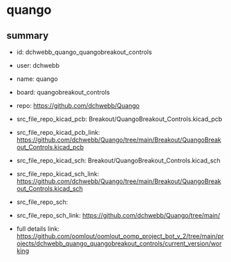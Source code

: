 # quango
 
## summary 
* id: dchwebb_quango_quangobreakout_controls
* user: dchwebb
* name: quango
* board: quangobreakout_controls
* repo: https://github.com/dchwebb/Quango
* src_file_repo_kicad_pcb: Breakout/QuangoBreakout_Controls.kicad_pcb
* src_file_repo_kicad_pcb_link: https://github.com/dchwebb/Quango/tree/main/Breakout/QuangoBreakout_Controls.kicad_pcb
* src_file_repo_kicad_sch: Breakout/QuangoBreakout_Controls.kicad_sch
* src_file_repo_kicad_sch_link: https://github.com/dchwebb/Quango/tree/main/Breakout/QuangoBreakout_Controls.kicad_sch

* src_file_repo_sch: 
* src_file_repo_sch_link: https://github.com/dchwebb/Quango/tree/main/
* full details link: https://github.com/oomlout/oomlout_oomp_project_bot_v_2/tree/main/projects/dchwebb_quango_quangobreakout_controls/current_version/working  







